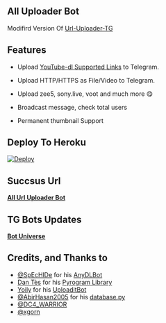 ## All Uploader Bot

Modifird Version Of [Url-Uploader-TG](https://github.com/kalanakt/Url-Uploader-TG)

## Features

* Upload [YouTube-dl Supported Links](https://ytdl-org.github.io/youtube-dl/supportedsites.html) to Telegram.

* Upload HTTP/HTTPS as File/Video to Telegram.

* Upload zee5, sony.live, voot and much more 😋

* Broadcast message, check total users

* Permanent thumbnail Support

## Deploy To Heroku

[![Deploy](https://www.herokucdn.com/deploy/button.svg)](https://www.heroku.com/deploy?template=https://github.com/kalanakt/All-Url-Uploader)

## Succsus Url
   **[All Url Uploader Bot](https://t.me/All_Url_Uploader_Bot)**
   
## TG Bots Updates
   **[Bot Universe](https://t.me/TMWAD)**

## Credits, and Thanks to

- [@SpEcHlDe](https://t.me/ThankTelegram) for his [AnyDLBot](https://telegram.dog/AnyDLBot)
- [Dan Tès](https://t.me/haskell) for his [Pyrogram Library](https://github.com/pyrogram/pyrogram)
- [Yoily](https://t.me/YoilyL) for his [UploaditBot](https://telegram.dog/UploaditBot)
- [@AbirHasan2005](https://t.me/AbirHasan2005) for his [database.py](https://github.com/AbirHasan2005/VideoCompress/blob/main/bot/database/database.py)
- [@DC4_WARRIOR](https://t.me/Space_X_bots)
- [@xgorn](https://t.me/xgorn)
